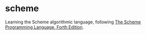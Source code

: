 # scheme

Learning the Scheme algorithmic language, following [The Scheme Programming Language, Forth Edition](www.scheme.com/tspl4).
